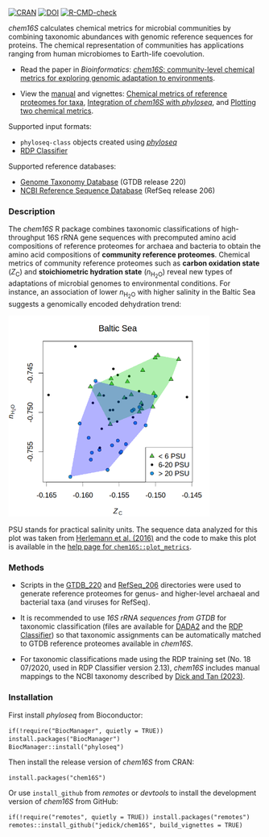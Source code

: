<!-- badges: start -->
[![CRAN](https://img.shields.io/badge/dynamic/yaml?url=https%3A%2F%2Fcloud.r-project.org%2Fweb%2Fpackages%2Fchem16S%2FDESCRIPTION&query=%24.Version&logo=r&label=CRAN&color=4bc51e)](https://cran.r-project.org/package=chem16S)
[![DOI](https://zenodo.org/badge/DOI/10.5281/zenodo.6793059.svg)](https://doi.org/10.5281/zenodo.6793059)
[![R-CMD-check](https://github.com/jedick/chem16S/actions/workflows/R-CMD-check.yaml/badge.svg)](https://github.com/jedick/chem16S/actions/workflows/R-CMD-check.yaml)
<!-- badges: end -->

*chem16S* calculates chemical metrics for microbial communities by combining taxonomic abundances with genomic reference sequences for proteins.
The chemical representation of communities has applications ranging from human microbiomes to Earth-life coevolution.

* Read the paper in *Bioinformatics*: [*chem16S*: community-level chemical metrics for exploring genomic adaptation to environments](https://doi.org/10.1093/bioinformatics/btad564).

* View the [manual](https://chnosz.net/chem16S/manual/) and vignettes: [Chemical metrics of reference proteomes for taxa](https://chnosz.net/chem16S/vignettes/metrics.html), [Integration of *chem16S* with *phyloseq*](https://chnosz.net/chem16S/vignettes/phyloseq.html), and [Plotting two chemical metrics](https://chnosz.net/chem16S/vignettes/plotting.html).

Supported input formats:
* `phyloseq-class` objects created using [*phyloseq*](https://doi.org/doi:10.18129/B9.bioc.phyloseq)
* [RDP Classifier](https://sourceforge.net/projects/rdp-classifier/)

Supported reference databases:

* [Genome Taxonomy Database](https://gtdb.ecogenomic.org/) (GTDB release 220)
* [NCBI Reference Sequence Database](https://www.ncbi.nlm.nih.gov/refseq/) (RefSeq release 206)

### Description

The *chem16S* R package combines taxonomic classifications of high-throughput 16S rRNA gene sequences with precomputed amino acid compositions of reference proteomes for archaea and bacteria to obtain the amino acid compositions of **community reference proteomes**.
Chemical metrics of community reference proteomes such as **carbon oxidation state** (*Z*<sub>C</sub>) and **stoichiometric hydration state** (*n*<sub>H<sub>2</sub>O</sub>) reveal new types of adaptations of microbial genomes to environmental conditions.
For instance, an association of lower *n*<sub>H<sub>2</sub>O</sub> with higher salinity in the Baltic Sea suggests a genomically encoded dehydration trend:

<!-- Default image is too big
![chem16S::plot_metrics example: Baltic Sea nH2O-Zc plot](inst/images/plot_metrics.png)
-->
<a href="https://chnosz.net/chem16S/manual/plot_metrics.html"><img src="inst/images/plot_metrics.png" alt="Baltic Sea nH2O-Zc plot (example from chem16S::plot_metrics)" width="400" /></a>

PSU stands for practical salinity units.
The sequence data analyzed for this plot was taken from [Herlemann et al. (2016)](https://doi.org/10.3389/fmicb.2016.01883) and the code to make this plot is available in the [help page for `chem16S::plot_metrics`](https://chnosz.net/chem16S/manual/plot_metrics.html).

### Methods

* Scripts in the [GTDB_220](inst/RefDB/GTDB_220) and [RefSeq_206](inst/RefDB/RefSeq_206) directories were used to generate reference proteomes for genus- and higher-level archaeal and bacterial taxa (and viruses for RefSeq).

* It is recommended to use *16S rRNA sequences from GTDB* for taxonomic classification (files are available for [DADA2](https://doi.org/10.5281/zenodo.10403693) and the [RDP Classifier](https://doi.org/10.5281/zenodo.12525163)) so that taxonomic assignments can be automatically matched to GTDB reference proteomes available in *chem16S*.

* For taxonomic classifications made using the RDP training set (No. 18 07/2020, used in RDP Classifier version 2.13), *chem16S* includes manual mappings to the NCBI taxonomy described by [Dick and Tan (2023)](https://doi.org/10.1007/s00248-022-01988-9).

### Installation

First install *phyloseq* from Bioconductor:

```
if(!require("BiocManager", quietly = TRUE)) install.packages("BiocManager")
BiocManager::install("phyloseq")
```

Then install the release version of *chem16S* from CRAN:

```
install.packages("chem16S")
```

Or use `install_github` from *remotes* or *devtools* to install the development version of *chem16S* from GitHub:

```
if(!require("remotes", quietly = TRUE)) install.packages("remotes")
remotes::install_github("jedick/chem16S", build_vignettes = TRUE)
```
